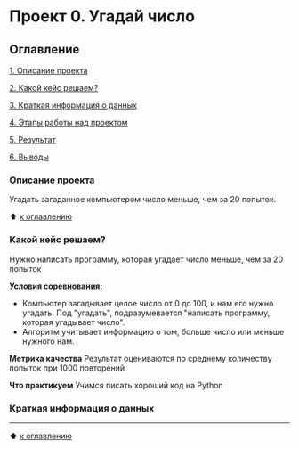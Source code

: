 # Проект 0. Угадай число

## Оглавление
[1. Описание проекта](https://github.com/Hon41k/sf_data_science/tree/main/project_0/README.md#Описание-проекта)

[2. Какой кейс решаем?](https://github.com/Hon41k/sf_data_science/tree/main/project_0/README.md#Какой-кейс-решаем)

[3. Краткая информация о данных](https://github.com/Hon41k/sf_data_science/tree/main/project_0/README.md#Краткая-информация-о-данных)

[4. Этапы работы над проектом](https://github.com/Hon41k/sf_data_science/tree/main/project_0/README.md#Этапы-работы-над-проектом)

[5. Результат](https://github.com/Hon41k/sf_data_science/tree/main/project_0/README.md#Результат)

[6. Выводы](https://github.com/Hon41k/sf_data_science/tree/main/project_0/README.md#Выводы)

### Описание проекта
Угадать загаданное компьютером число меньше, чем за 20 попыток.

:arrow_up: [к оглавлению](https://github.com/Hon41k/sf_data_science/tree/main/project_0/README.md#Оглавление)


### Какой кейс решаем?
Нужно написать программу, которая угадает число меньше, чем за 20 попыток

**Условия соревнования:**
- Компьютер загадывает целое число от 0 до 100, и нам его нужно угадать. Под "угадать", подразумевается "написать программу, которая угадывает число".
- Алгоритм учитывает информацию о том, больше число или меньше нужного нам.

**Метрика качества**
Результат оцениваются по среднему количеству попыток при 1000 повторений

**Что практикуем**
Учимся писать хороший код на Python


### Краткая информация о данных
****

:arrow_up: [к оглавлению](https://github.com/Hon41k/sf_data_science/tree/main/project_0/README.md#Оглавление)
